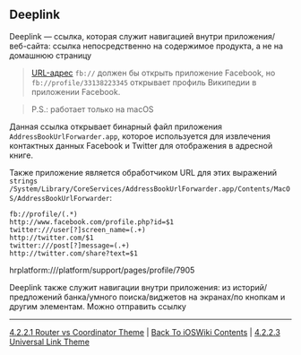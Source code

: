 ## Deeplink

Deeplink — ссылка, которая служит навигацией внутри приложения/веб-сайта: ссылка непосредственно на содержимое продукта, а не на домашнюю страницу

> [URL-адрес](/2%20ComputerScience/2.3%20Networking/2.3.1%20API/2.3.1.3%20URI\URL\URN.md) `fb://` должен бы открыть приложение Facebook, но `fb://profile/33138223345` открывает профиль Википедии в приложении Facebook.

> P.S.: работает только на macOS

Данная ссылка открывает бинарный файл приложения `AddressBookUrlForwarder.app`, которое используется для извлечения контактных данных Facebook и Twitter для отображения в адресной книге. 

Также приложение является обработчиком URL для этих выражений `strings /System/Library/CoreServices/AddressBookUrlForwarder.app/Contents/MacOS/AddressBookUrlForwarder`:

```
fb://profile/(.*)
http://www.facebook.com/profile.php?id=$1
twitter:///user[?]screen_name=(.+)
http://twitter.com/$1
twitter:///post[?]message=(.+)
http://twitter.com/share?text=$1
```




hrplatform:///platform/support/pages/profile/7905



Deeplink также служит навигации внутри приложения: из историй/предложений банка/умного поиска/виджетов на экранах/по кнопкам и другим элементам. Можно отправить ссылку 

---

[4.2.2.1 Router vs Coordinator Theme](./4.2.2.1%20RoutervsCoordinator.md) | [Back To iOSWiki Contents](https://github.com/eldaroid/iOSWiki) | [4.2.2.3 Universal Link Theme](./4.2.2.3%20UniversalLinks.md)
